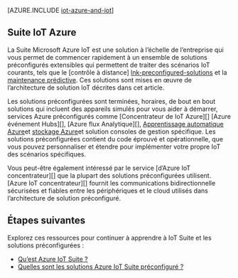 <properties
 pageTitle="Solutions Azure pour Internet des objets | Microsoft Azure"
 description="Une vue d’ensemble des IoT sur Azure, y compris une architecture de solution exemple et comment elle est liée à Azure IoT Suite et solutions préconfigurées"
 services=""
 suite="iot-suite"
 documentationCenter=""
 authors="dominicbetts"
 manager="timlt"
 editor=""/>

<tags
 ms.service="iot-suite"
 ms.devlang="na"
 ms.topic="get-started-article"
 ms.tgt_pltfrm="na"
 ms.workload="na"
 ms.date="08/09/2016"
 ms.author="dobett"/>

[AZURE.INCLUDE [iot-azure-and-iot](../../includes/iot-azure-and-iot.md)]

## <a name="azure-iot-suite"></a>Suite IoT Azure

La Suite Microsoft Azure IoT est une solution à l’échelle de l’entreprise qui vous permet de commencer rapidement à un ensemble de solutions préconfigurés extensibles qui permettent de traiter des scénarios IoT courants, tels que le [contrôle à distance] [ lnk-preconfigured-solutions] et la [maintenance prédictive][lnk-predictive-maintenance]. Ces solutions sont mises en œuvre de l’architecture de solution IoT décrites dans cet article.

Les solutions préconfigurées sont terminées, horaires, de bout en bout solutions qui incluent des appareils simulés pour vous aider à démarrer, services Azure préconfigurés comme [Concentrateur de IoT Azure][] [Azure événement Hubs][], [Azure flux Analytique][], [Apprentissage automatique Azure][]et [stockage Azure][]et solution consoles de gestion spécifique. Les solutions préconfigurées contient du code éprouvé et opérationnelle, que vous pouvez personnaliser et étendre pour implémenter votre propre IoT des scénarios spécifiques.

Vous peut-être également intéressé par le service [d’Azure IoT concentrateur][] que la plupart des solutions préconfigurées utilisent. [Azure IoT concentrateur][] fournit les communications bidirectionnelle sécurisées et fiables entre les périphériques et le cloud utilisés dans l’architecture de solution préconfiguré.

## <a name="next-steps"></a>Étapes suivantes

Explorez ces ressources pour continuer à apprendre à IoT Suite et les solutions préconfigurées :

- [Qu’est Azure IoT Suite ?][lnk-whatissuite]
- [Quelles sont les solutions Azure IoT Suite préconfiguré ?][lnk-whatarepreconfigured]

[lnk-whatissuite]: iot-suite-overview.md
[lnk-whatarepreconfigured]: iot-suite-what-are-preconfigured-solutions.md

[lnk-preconfigured-solutions]: iot-suite-getstarted-preconfigured-solutions.md
[Concentrateur IoT Azure]: https://azure.microsoft.com/documentation/services/iot-hub/
[Événement Azure Hubs]: https://azure.microsoft.com/documentation/services/event-hubs/
[Flux de données Azure Analytique]: https://azure.microsoft.com/documentation/services/stream-analytics/
[Apprentissage automatique Azure]: https://azure.microsoft.com/documentation/services/machine-learning/
[Stockage Azure]: https://azure.microsoft.com/documentation/services/storage/
[lnk-predictive-maintenance]: iot-suite-predictive-overview.md